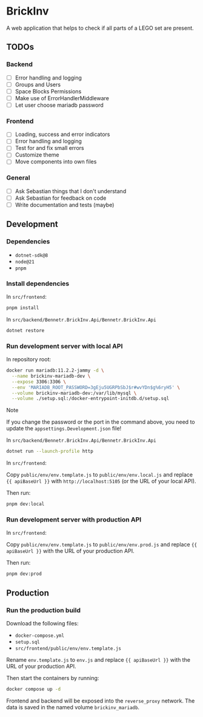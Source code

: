 # BrickInv

A web application that helps to check if all parts of a LEGO set are present.

## TODOs

### Backend

- [ ] Error handling and logging
- [ ] Groups and Users
- [ ] Space Blocks Permissions
- [ ] Make use of ErrorHandlerMiddleware
- [ ] Let user choose mariadb password

### Frontend

- [ ] Loading, success and error indicators
- [ ] Error handling and logging
- [ ] Test for and fix small errors
- [ ] Customize theme
- [ ] Move components into own files

### General

- [ ] Ask Sebastian things that I don't understand
- [ ] Ask Sebastian for feedback on code
- [ ] Write documentation and tests (maybe)

## Development

### Dependencies

- `dotnet-sdk@8`
- `node@21`
- `pnpm`

### Install dependencies

In `src/frontend`:

```bash
pnpm install
```

In `src/backend/Bennetr.BrickInv.Api/Bennetr.BrickInv.Api`

```bash
dotnet restore
```

### Run development server with local API

In repository root:

```bash
docker run mariadb:11.2.2-jammy -d \
  --name brickinv-mariadb-dev \
  --expose 3306:3306 \
  --env 'MARIADB_ROOT_PASSWORD=3gEju5UGRPbSbJ$r#wvYDn$g%6ryH5' \
  --volume brickinv-mariadb-dev:/var/lib/mysql \
  --volume ./setup.sql:/docker-entrypoint-initdb.d/setup.sql
```

> [!NOTE]
> If you change the password or the port in the command above, you need to update the `appsettings.Development.json` file!

In `src/backend/Bennetr.BrickInv.Api/Bennetr.BrickInv.Api`

```bash
dotnet run --launch-profile http
```

In `src/frontend`:

Copy `public/env/env.template.js` to `public/env/env.local.js` and replace `{{ apiBaseUrl }}` with `http://localhost:5105` (or the URL of your local API).

Then run:

```bash
pnpm dev:local
```

### Run development server with production API

In `src/frontend`:

Copy `public/env/env.template.js` to `public/env/env.prod.js` and replace `{{ apiBaseUrl }}` with the URL of your production API.

Then run:

```bash
pnpm dev:prod
```

## Production

### Run the production build

Download the following files:

- `docker-compose.yml`
- `setup.sql`
- `src/frontend/public/env/env.template.js`

Rename `env.template.js` to `env.js` and replace `{{ apiBaseUrl }}` with the URL of your production API.

Then start the containers by running:

```bash
docker compose up -d
```

Frontend and backend will be exposed into the `reverse_proxy` network.
The data is saved in the named volume `brickinv_mariadb`.
